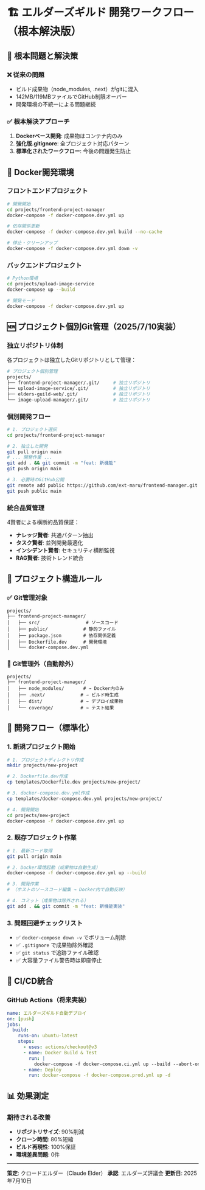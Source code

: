 # 🏗️ エルダーズギルド 開発ワークフロー（根本解決版）

## 🎯 根本問題と解決策

### ❌ **従来の問題**
- ビルド成果物（node_modules, .next）がgitに混入
- 142MB/119MBファイルでGitHub制限オーバー
- 開発環境の不統一による問題継続

### ✅ **根本解決アプローチ**
1. **Dockerベース開発**: 成果物はコンテナ内のみ
2. **強化版.gitignore**: 全プロジェクト対応パターン
3. **標準化されたワークフロー**: 今後の問題発生防止

## 🐳 Docker開発環境

### フロントエンドプロジェクト
```bash
# 開発開始
cd projects/frontend-project-manager
docker-compose -f docker-compose.dev.yml up

# 依存関係更新
docker-compose -f docker-compose.dev.yml build --no-cache

# 停止・クリーンアップ
docker-compose -f docker-compose.dev.yml down -v
```

### バックエンドプロジェクト
```bash
# Python環境
cd projects/upload-image-service
docker-compose up --build

# 開発モード
docker-compose -f docker-compose.dev.yml up
```

## 🆕 プロジェクト個別Git管理（2025/7/10実装）

### 独立リポジトリ体制
各プロジェクトは独立したGitリポジトリとして管理：

```bash
# プロジェクト個別管理
projects/
├── frontend-project-manager/.git/     # 独立リポジトリ
├── upload-image-service/.git/         # 独立リポジトリ
├── elders-guild-web/.git/             # 独立リポジトリ
└── image-upload-manager/.git/         # 独立リポジトリ
```

### 個別開発フロー
```bash
# 1. プロジェクト選択
cd projects/frontend-project-manager

# 2. 独立した開発
git pull origin main
# ... 開発作業 ...
git add . && git commit -m "feat: 新機能"
git push origin main

# 3. 必要時のGitHub公開
git remote add public https://github.com/ext-maru/frontend-manager.git
git push public main
```

### 統合品質管理
4賢者による横断的品質保証：
- **ナレッジ賢者**: 共通パターン抽出
- **タスク賢者**: 並列開発最適化
- **インシデント賢者**: セキュリティ横断監視
- **RAG賢者**: 技術トレンド統合

## 📁 プロジェクト構造ルール

### ✅ **Git管理対象**
```
projects/
├── frontend-project-manager/
│   ├── src/                 # ソースコード
│   ├── public/             # 静的ファイル
│   ├── package.json        # 依存関係定義
│   ├── Dockerfile.dev      # 開発環境
│   └── docker-compose.dev.yml
```

### 🚫 **Git管理外（自動除外）**
```
projects/
├── frontend-project-manager/
│   ├── node_modules/       # → Docker内のみ
│   ├── .next/             # → ビルド時生成
│   ├── dist/              # → デプロイ成果物
│   └── coverage/          # → テスト結果
```

## 🔄 開発フロー（標準化）

### 1. **新規プロジェクト開始**
```bash
# 1. プロジェクトディレクトリ作成
mkdir projects/new-project

# 2. Dockerfile.dev作成
cp templates/Dockerfile.dev projects/new-project/

# 3. docker-compose.dev.yml作成
cp templates/docker-compose.dev.yml projects/new-project/

# 4. 開発開始
cd projects/new-project
docker-compose -f docker-compose.dev.yml up
```

### 2. **既存プロジェクト作業**
```bash
# 1. 最新コード取得
git pull origin main

# 2. Docker環境起動（成果物は自動生成）
docker-compose -f docker-compose.dev.yml up --build

# 3. 開発作業
# （ホストのソースコード編集 → Docker内で自動反映）

# 4. コミット（成果物は除外される）
git add . && git commit -m "feat: 新機能実装"
```

### 3. **問題回避チェックリスト**
- ✅ `docker-compose down -v` でボリューム削除
- ✅ `.gitignore` で成果物除外確認
- ✅ `git status` で追跡ファイル確認
- ✅ 大容量ファイル警告時は即座停止

## 🚀 CI/CD統合

### GitHub Actions（将来実装）
```yaml
name: エルダーズギルド自動デプロイ
on: [push]
jobs:
  build:
    runs-on: ubuntu-latest
    steps:
      - uses: actions/checkout@v3
      - name: Docker Build & Test
        run: |
          docker-compose -f docker-compose.ci.yml up --build --abort-on-container-exit
      - name: Deploy
        run: docker-compose -f docker-compose.prod.yml up -d
```

## 📊 効果測定

### 期待される改善
- **リポジトリサイズ**: 90%削減
- **クローン時間**: 80%短縮
- **ビルド再現性**: 100%保証
- **環境差異問題**: 0件

---
**策定**: クロードエルダー（Claude Elder）
**承認**: エルダーズ評議会
**更新日**: 2025年7月10日
